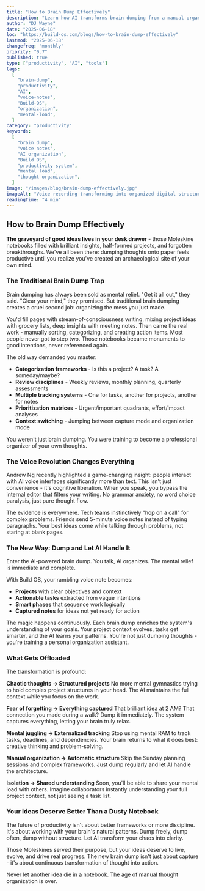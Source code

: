 ```yaml
---
title: "How to Brain Dump Effectively"
description: "Learn how AI transforms brain dumping from a manual organization nightmare into an automated productivity system. Discover why voice beats typing and how to never lose another idea in a notebook."
author: "DJ Wayne"
date: "2025-06-18"
loc: "https://build-os.com/blogs/how-to-brain-dump-effectively"
lastmod: "2025-06-18"
changefreq: "monthly"
priority: "0.7"
published: true
type: ["productivity", "AI", "tools"]
tags:
  [
    "brain-dump",
    "productivity",
    "AI",
    "voice-notes",
    "Build-OS",
    "organization",
    "mental-load",
  ]
category: "productivity"
keywords:
  [
    "brain dump",
    "voice notes",
    "AI organization",
    "Build OS",
    "productivity system",
    "mental load",
    "thought organization",
  ]
image: "/images/blog/brain-dump-effectively.jpg"
imageAlt: "Voice recording transforming into organized digital structure"
readingTime: "4 min"
---
```


## How to Brain Dump Effectively

**The graveyard of good ideas lives in your desk drawer** - those Moleskine notebooks filled with brilliant insights, half-formed projects, and forgotten breakthroughs. We've all been there: dumping thoughts onto paper feels productive until you realize you've created an archaeological site of your own mind.

### The Traditional Brain Dump Trap

Brain dumping has always been sold as mental relief. "Get it all out," they said. "Clear your mind," they promised. But traditional brain dumping creates a cruel second job: organizing the mess you just made.

You'd fill pages with stream-of-consciousness writing, mixing project ideas with grocery lists, deep insights with meeting notes. Then came the real work - manually sorting, categorizing, and creating action items. Most people never got to step two. Those notebooks became monuments to good intentions, never referenced again.

The old way demanded you master:

- **Categorization frameworks** - Is this a project? A task? A someday/maybe?
- **Review disciplines** - Weekly reviews, monthly planning, quarterly assessments
- **Multiple tracking systems** - One for tasks, another for projects, another for notes
- **Prioritization matrices** - Urgent/important quadrants, effort/impact analyses
- **Context switching** - Jumping between capture mode and organization mode

You weren't just brain dumping. You were training to become a professional organizer of your own thoughts.

### The Voice Revolution Changes Everything

Andrew Ng recently highlighted a game-changing insight: people interact with AI voice interfaces significantly more than text. This isn't just convenience - it's cognitive liberation. When you speak, you bypass the internal editor that filters your writing. No grammar anxiety, no word choice paralysis, just pure thought flow.

The evidence is everywhere. Tech teams instinctively "hop on a call" for complex problems. Friends send 5-minute voice notes instead of typing paragraphs. Your best ideas come while talking through problems, not staring at blank pages.

### The New Way: Dump and Let AI Handle It

Enter the AI-powered brain dump. You talk, AI organizes. The mental relief is immediate and complete.

With Build OS, your rambling voice note becomes:

- **Projects** with clear objectives and context
- **Actionable tasks** extracted from vague intentions
- **Smart phases** that sequence work logically
- **Captured notes** for ideas not yet ready for action

The magic happens continuously. Each brain dump enriches the system's understanding of your goals. Your project context evolves, tasks get smarter, and the AI learns your patterns. You're not just dumping thoughts - you're training a personal organization assistant.

### What Gets Offloaded

The transformation is profound:

**Chaotic thoughts → Structured projects**
No more mental gymnastics trying to hold complex project structures in your head. The AI maintains the full context while you focus on the work.

**Fear of forgetting → Everything captured**
That brilliant idea at 2 AM? That connection you made during a walk? Dump it immediately. The system captures everything, letting your brain truly relax.

**Mental juggling → Externalized tracking**
Stop using mental RAM to track tasks, deadlines, and dependencies. Your brain returns to what it does best: creative thinking and problem-solving.

**Manual organization → Automatic structure**
Skip the Sunday planning sessions and complex frameworks. Just dump regularly and let AI handle the architecture.

**Isolation → Shared understanding**
Soon, you'll be able to share your mental load with others. Imagine collaborators instantly understanding your full project context, not just seeing a task list.

### Your Ideas Deserve Better Than a Dusty Notebook

The future of productivity isn't about better frameworks or more discipline. It's about working with your brain's natural patterns. Dump freely, dump often, dump without structure. Let AI transform your chaos into clarity.

Those Moleskines served their purpose, but your ideas deserve to live, evolve, and drive real progress. The new brain dump isn't just about capture - it's about continuous transformation of thought into action.

Never let another idea die in a notebook. The age of manual thought organization is over.
